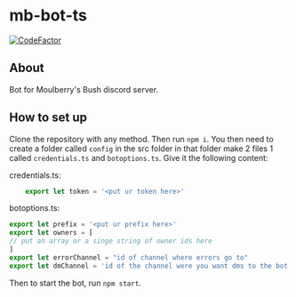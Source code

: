# mb-bot-ts
[![CodeFactor](https://www.codefactor.io/repository/github/notenoughupdates/mb-bot-ts/badge?s=708ab26519121898fd964e54b6ba3afdad396ac3)](https://www.codefactor.io/repository/github/notenoughupdates/mb-bot-ts)

## About

Bot for Moulberry's Bush discord server.

## How to set up

Clone the repository with any method. Then run `npm i`. You then need to create a folder called `config` in the src folder in that folder make 2 files 1 called `credentials.ts` and `botoptions.ts`. Give it the following content:

credentials.ts:
```ts
    export let token = '<put ur token here>'
```

botoptions.ts:
```ts
export let prefix = '<put ur prefix here>' 
export let owners = [
// put an array or a singe string of owner ids here
]
export let errorChannel = "id of channel where errors go to"
export let dmChannel = 'id of the channel were you want dms to the bot to go'
```

Then to start the bot, run `npm start`.
